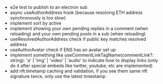 - e2e test to publish to an electron sub
- async useAuthorAddress hook (because resolving ETH address synchronously is too slow)
- implement sort by active
- implement showing your own pending replies in a comment (when reloading) and your own pending posts in a sub (when reloading)
- useResolvedAuthorAddress check if public key matches resolved address
- useAuthorAvatar check if ENS has an avatar set up
- implement something like useCommentLinkTagName(commentLink?: string): 'a' | 'img' | 'video' | 'audio' to indicate how to display links (only do it after special embeds like twitter, youtube, etc are implemented)
- add nft.timetamp caching and validation, if you see them same nft signature twice, only use the latest timestamp